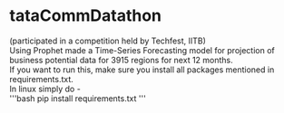 # tataCommDatathon
(participated in a competition held by Techfest, IITB)\
Using Prophet made a Time-Series Forecasting model for projection of business potential data for 3915 regions for next 12 months.\
If you want to run this, make sure you install all packages mentioned in requirements.txt.\
In linux simply do - \
'''bash
pip install requirements.txt
'''

